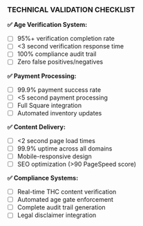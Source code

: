 ### TECHNICAL VALIDATION CHECKLIST

**✅ Age Verification System:**

- [ ] 95%+ verification completion rate
- [ ] <3 second verification response time
- [ ] 100% compliance audit trail
- [ ] Zero false positives/negatives

**✅ Payment Processing:**

- [ ] 99.9% payment success rate
- [ ] <5 second payment processing
- [ ] Full Square integration
- [ ] Automated inventory updates

**✅ Content Delivery:**

- [ ] <2 second page load times
- [ ] 99.9% uptime across all domains
- [ ] Mobile-responsive design
- [ ] SEO optimization (>90 PageSpeed score)

**✅ Compliance Systems:**

- [ ] Real-time THC content verification
- [ ] Automated age gate enforcement
- [ ] Complete audit trail generation
- [ ] Legal disclaimer integration
